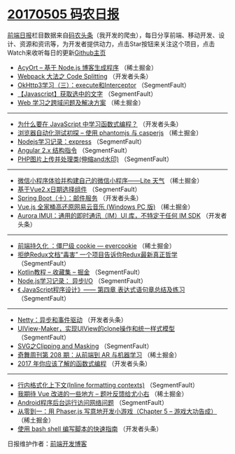 # [20170505 码农日报](https://toutiao.qdkfweb.cn/date/2017/05/05)

[前端日报](https://qdkfweb.cn/c/news)栏目数据来自[码农头条](https://toutiao.qdkfweb.cn/)（我开发的爬虫），每日分享前端、移动开发、设计、资源和资讯等，为开发者提供动力，点击Star按钮来关注这个项目，点击Watch来收听每日的更新[Github主页](https://github.com/kujian/frontendDaily)
* [AcyOrt &#8211; 基于 Node.js 博客生成程序](https://toutiao.qdkfweb.cn/37053.html) （稀土掘金）
* [Webpack 大法之 Code Splitting](https://toutiao.qdkfweb.cn/37102.html) （开发者头条）
* [OkHttp3学习（三）：execute和Interceptor](https://toutiao.qdkfweb.cn/37086.html) （SegmentFault）
* [【Javascript】获取选中的文字](https://toutiao.qdkfweb.cn/37076.html) （SegmentFault）
* [Web 学习之跨域问题及解决方案](https://toutiao.qdkfweb.cn/37052.html) （稀土掘金）

***
* [为什么要在 JavaScript 中学习函数式编程？](https://toutiao.qdkfweb.cn/37095.html) （开发者头条）
* [浏览器自动化测试初探 &#8211; 使用 phantomjs 与 casperjs](https://toutiao.qdkfweb.cn/37055.html) （稀土掘金）
* [Nodejs学习记录：express](https://toutiao.qdkfweb.cn/37080.html) （SegmentFault）
* [Angular 2.x 结构指令](https://toutiao.qdkfweb.cn/37081.html) （SegmentFault）
* [PHP图片上传并处理类(伸缩and水印)](https://toutiao.qdkfweb.cn/37085.html) （SegmentFault）

***
* [微信小程序体验并构建自己的微信小程序——Lite 天气](https://toutiao.qdkfweb.cn/37050.html) （稀土掘金）
* [基于Vue2.x日期选择组件](https://toutiao.qdkfweb.cn/37075.html) （SegmentFault）
* [Spring Boot（十）：邮件服务](https://toutiao.qdkfweb.cn/37104.html) （开发者头条）
* [Vue.js 全家桶高还原网易云音乐 (Windows PC 版)](https://toutiao.qdkfweb.cn/37054.html) （稀土掘金）
* [Aurora IMUI：通用的即时通讯（IM）UI 库，不特定于任何 IM SDK](https://toutiao.qdkfweb.cn/37096.html) （开发者头条）

***
* [前端持久化 ：僵尸级 cookie &#8212; evercookie](https://toutiao.qdkfweb.cn/37045.html) （稀土掘金）
* [拒绝Redux文档“毒害” 一个项目告诉你Redux最新真正哲学](https://toutiao.qdkfweb.cn/37072.html) （SegmentFault）
* [Kotlin教程 &#8211; 收藏集 &#8211; 掘金](https://toutiao.qdkfweb.cn/37083.html) （SegmentFault）
* [Node.js学习记录： 异步I/O](https://toutiao.qdkfweb.cn/37073.html) （SegmentFault）
* [《 JavaScript程序设计》—— 第四章 表达式语句章总结及练习](https://toutiao.qdkfweb.cn/37084.html) （SegmentFault）

***
* [Netty：异步和事件驱动](https://toutiao.qdkfweb.cn/37101.html) （开发者头条）
* [UIView-Maker，实现UIView的clone操作和统一样式模型](https://toutiao.qdkfweb.cn/37074.html) （SegmentFault）
* [SVG之Clipping and Masking](https://toutiao.qdkfweb.cn/37087.html) （SegmentFault）
* [奇舞周刊第 208 期：从前端到 AR 与机器学习](https://toutiao.qdkfweb.cn/37042.html) （稀土掘金）
* [2017 年你应该了解的函数式编程](https://toutiao.qdkfweb.cn/37094.html) （开发者头条）

***
* [行内格式化上下文(Inline formatting contexts)](https://toutiao.qdkfweb.cn/37078.html) （SegmentFault）
* [我期待 Vue 改进的一些地方 &#8211; 题叶反馈给尤小右](https://toutiao.qdkfweb.cn/37043.html) （稀土掘金）
* [Android程序后台运行访问网络问题](https://toutiao.qdkfweb.cn/37079.html) （SegmentFault）
* [从零到一：用 Phaser.js 写意地开发小游戏（Chapter 5 &#8211; 游戏大功告成）](https://toutiao.qdkfweb.cn/37036.html) （稀土掘金）
* [使用 bash shell 编写脚本的快速指南](https://toutiao.qdkfweb.cn/37099.html) （开发者头条）

日报维护作者：[前端开发博客](https://qdkfweb.cn/) 